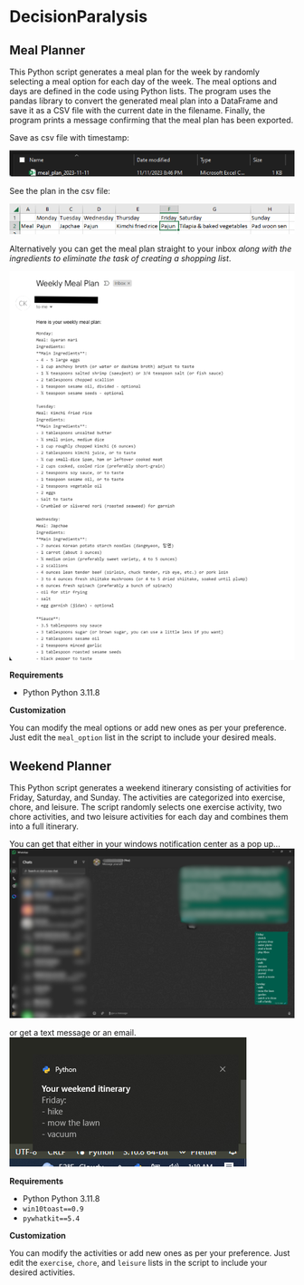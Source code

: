# DecisionParalysis

## Meal Planner
  
This Python script generates a meal plan for the week by randomly selecting a meal option for each day of the week. The meal options and days are defined in the code using Python lists. The program uses the pandas library to convert the generated meal plan into a DataFrame and save it as a CSV file with the current date in the filename. Finally, the program prints a message confirming that the meal plan has been exported.

Save as csv file with timestamp:

![The output](Outputs/Images/meal_planner_export.png)

See the plan in the csv file:

![The output content](Outputs/Images/meal_planner_table.png)

Alternatively you can get the meal plan straight to your inbox _along with the ingredients to eliminate the task of creating a shopping list_.

![The output content](Outputs/Images/meal_planner_email.png)

__Requirements__
  
- Python Python 3.11.8
  
__Customization__
  
You can modify the meal options or add new ones as per your preference. Just edit the `meal_option` list in the script to include your desired meals.  

  
## Weekend Planner
  
This Python script generates a weekend itinerary consisting of activities for Friday, Saturday, and Sunday. The activities are categorized into exercise, chore, and leisure. The script randomly selects one exercise activity, two chore activities, and two leisure activities for each day and combines them into a full itinerary.  

You can get that either in your windows notification center as a pop up...
![noptification center](Outputs/Images/weekend_planner_whatsapp.png)

or get a text message or an email.
![whatsapp message](Outputs/Images/weekend_planner_windows_popup.PNG)

__Requirements__ 
  
- Python Python 3.11.8
- `win10toast==0.9`
- `pywhatkit==5.4`
  
__Customization__
  
You can modify the activities or add new ones as per your preference. Just edit the `exercise`, `chore`, and `leisure` lists in the script to include your desired activities.  
  

